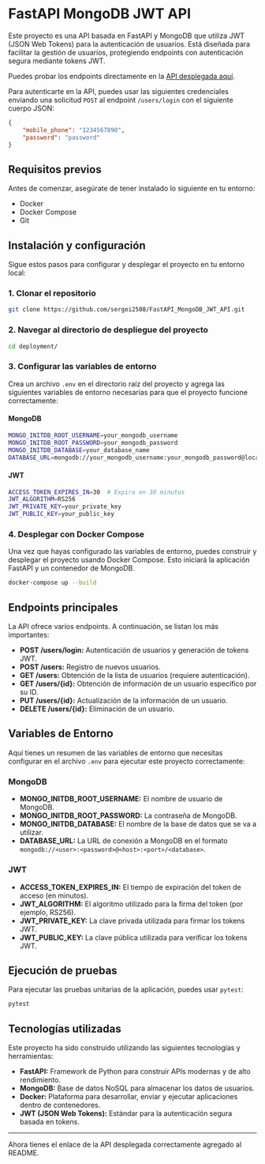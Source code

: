 # FastAPI MongoDB JWT API

Este proyecto es una API basada en FastAPI y MongoDB que utiliza JWT (JSON Web Tokens) para la autenticación de usuarios. Está diseñada para facilitar la gestión de usuarios, protegiendo endpoints con autenticación segura mediante tokens JWT.

Puedes probar los endpoints directamente en la [API desplegada aquí](https://https://app-p970.onrender.com/api/v1/users).

Para autenticarte en la API, puedes usar las siguientes credenciales enviando una solicitud `POST` al endpoint `/users/login` con el siguiente cuerpo JSON:

```json
{
    "mobile_phone": "1234567890",
    "password": "password"
}
```
## Requisitos previos

Antes de comenzar, asegúrate de tener instalado lo siguiente en tu entorno:

- Docker
- Docker Compose
- Git

## Instalación y configuración

Sigue estos pasos para configurar y desplegar el proyecto en tu entorno local:

### 1. Clonar el repositorio

```bash
git clone https://github.com/sergei2508/FastAPI_MongoDB_JWT_API.git
```

### 2. Navegar al directorio de despliegue del proyecto

```bash
cd deployment/
```

### 3. Configurar las variables de entorno

Crea un archivo `.env` en el directorio raíz del proyecto y agrega las siguientes variables de entorno necesarias para que el proyecto funcione correctamente:

#### MongoDB
```bash
MONGO_INITDB_ROOT_USERNAME=your_mongodb_username
MONGO_INITDB_ROOT_PASSWORD=your_mongodb_password
MONGO_INITDB_DATABASE=your_database_name
DATABASE_URL=mongodb://your_mongodb_username:your_mongodb_password@localhost:27017/your_database_name
```

#### JWT
```bash
ACCESS_TOKEN_EXPIRES_IN=30  # Expira en 30 minutos
JWT_ALGORITHM=RS256
JWT_PRIVATE_KEY=your_private_key
JWT_PUBLIC_KEY=your_public_key
```

### 4. Desplegar con Docker Compose

Una vez que hayas configurado las variables de entorno, puedes construir y desplegar el proyecto usando Docker Compose. Esto iniciará la aplicación FastAPI y un contenedor de MongoDB.

```bash
docker-compose up --build
```

## Endpoints principales

La API ofrece varios endpoints. A continuación, se listan los más importantes:

- **POST /users/login:** Autenticación de usuarios y generación de tokens JWT.
- **POST /users:** Registro de nuevos usuarios.
- **GET /users:** Obtención de la lista de usuarios (requiere autenticación).
- **GET /users/{id}:** Obtención de información de un usuario específico por su ID.
- **PUT /users/{id}:** Actualización de la información de un usuario.
- **DELETE /users/{id}:** Eliminación de un usuario.


## Variables de Entorno

Aquí tienes un resumen de las variables de entorno que necesitas configurar en el archivo `.env` para ejecutar este proyecto correctamente:

### MongoDB

- **MONGO_INITDB_ROOT_USERNAME:** El nombre de usuario de MongoDB.
- **MONGO_INITDB_ROOT_PASSWORD:** La contraseña de MongoDB.
- **MONGO_INITDB_DATABASE:** El nombre de la base de datos que se va a utilizar.
- **DATABASE_URL:** La URL de conexión a MongoDB en el formato `mongodb://<user>:<password>@<host>:<port>/<database>`.

### JWT

- **ACCESS_TOKEN_EXPIRES_IN:** El tiempo de expiración del token de acceso (en minutos).
- **JWT_ALGORITHM:** El algoritmo utilizado para la firma del token (por ejemplo, RS256).
- **JWT_PRIVATE_KEY:** La clave privada utilizada para firmar los tokens JWT.
- **JWT_PUBLIC_KEY:** La clave pública utilizada para verificar los tokens JWT.

## Ejecución de pruebas

Para ejecutar las pruebas unitarias de la aplicación, puedes usar `pytest`:

```bash
pytest
```

## Tecnologías utilizadas

Este proyecto ha sido construido utilizando las siguientes tecnologías y herramientas:

- **FastAPI:** Framework de Python para construir APIs modernas y de alto rendimiento.
- **MongoDB:** Base de datos NoSQL para almacenar los datos de usuarios.
- **Docker:** Plataforma para desarrollar, enviar y ejecutar aplicaciones dentro de contenedores.
- **JWT (JSON Web Tokens):** Estándar para la autenticación segura basada en tokens.

--- 

Ahora tienes el enlace de la API desplegada correctamente agregado al README.
